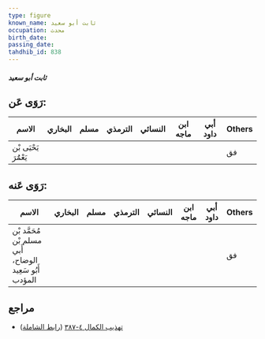 ```yaml
---
type: figure
known_name: ثابت أبو سعيد
occupation: محدث
birth_date:
passing_date:
tahdhib_id: 838
---
```

##### ثابت أبو سعيد

## رَوَى عَن:
| الاسم                 | البخاري | مسلم | الترمذي | النسائي | ابن ماجه | أبي داود | Others |
| --------------------- | ------- | ---- | ------- | ------- | -------- | -------- | ------ |
| يَحْيَى بْن يَعْمَُرَ |         |      |         |         |          |          | فق     |
## رَوَى عَنه:
| الاسم                                                  | البخاري | مسلم | الترمذي | النسائي | ابن ماجه | أبي داود | Others |
| ------------------------------------------------------ | ------- | ---- | ------- | ------- | -------- | -------- | ------ |
| مُحَمَّد بْن مسلم بْن أَبي الوضاح، أَبُو سَعِيد المؤدب |         |      |         |         |          |          | فق     |
## مراجع
- [تهذيب الكمال ٤-٣٨٧](obsidian://open?vault=Tahdhib-al-Kamal&file=Figures/٨٣٨-ثابت%20أبو%20سعيد) ([رابط الشاملة](https://shamela.ws/book/3722/1901))